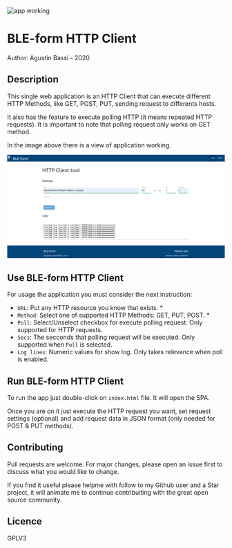 ![app working](doc/icon.ico)

# BLE-form HTTP Client


Author: Agustin Bassi - 2020


## Description


This single web application is an HTTP Client that can execute different HTTP Methods, like GET, POST, PUT, sending request to differents hosts.

It also has the feature to execute polling HTTP (it means repeated HTTP requests). It is important to note that polling request only works on GET method.

In the image above there is a view of application working.

![app working](doc/app_working_get.png)


## Use BLE-form HTTP Client

For usage the application you must consider the next instruction:

* `URL`: Put any HTTP resource you know that exists. *
* `Method`: Select one of supported HTTP Methods: GET, PUT, POST. *
* `Poll`: Select/Unselect checkbox for execute polling request. Only supported for HTTP requests.
* `Secs`: The secconds that polling request will be executed. Only supported when `Poll` is selected.
* `Log lines`: Numeric values for show log. Only takes relevance when poll is enabled.


## Run BLE-form HTTP Client

To run the app just double-click on `index.html` file. It will open the SPA. 

Once you are on it just execute the HTTP request you want, set request settings (optional) and add request data in JSON format (only needed for POST & PUT methods).


## Contributing



Pull requests are welcome. For major changes, please open an issue first to discuss what you would like to change.

If you find it useful please helpme with follow to my Github user and a Star project, it will animate me to continue contribuiting with the great open source community.



## Licence



GPLV3
